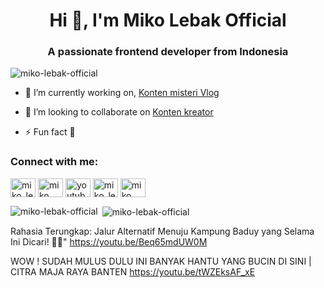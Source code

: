 <h1 align="center">Hi 👋, I'm Miko Lebak Official</h1>
<h3 align="center">A passionate frontend developer from Indonesia</h3> 

<p align="left"> <img src="https://komarev.com/ghpvc/?username=miko-lebak-official&label=Profile%20views&color=0e75b6&style=flat" alt="miko-lebak-official" /> </p> 

- 🔭 I’m currently working on, [Konten misteri Vlog](https://youtube.com/@mikolebakofficial) 

- 👯 I’m looking to collaborate on [Konten kreator](https://youtu.be/RqX-plnU8-0) 

- ⚡ Fun fact **💯** 

<h3 align="left">Connect with me:</h3>
<p align="left">
<a href="https://twitter.com/miko_lebak" target="blank"><img align="center" src="https://raw.githubusercontent.com/rahuldkjain/github-profile-readme-generator/master/src/images/icons/Social/twitter.svg" alt="miko_lebak" height="30" width="40" /></a>
<a href="https://linkedin.com/in/miko lebak" target="blank"><img align="center" src="https://raw.githubusercontent.com/rahuldkjain/github-profile-readme-generator/master/src/images/icons/Social/linked-in-alt.svg" alt="miko lebak" height="30" width="40" /></a>
<a href="https://fb.com/youtube miko lebak" target="blank"><img align="center" src="https://raw.githubusercontent.com/rahuldkjain/github-profile-readme-generator/master/src/images/icons/Social/facebook.svg" alt="youtube miko lebak" height="30" width="40" /></a>
<a href="https://instagram.com/miko_lebak" target="blank"><img align="center" src="https://raw.githubusercontent.com/rahuldkjain/github-profile-readme-generator/master/src/images/icons/Social/instagram.svg" alt="miko_lebak" height="30" width="40" /></a>
<a href="https://www.youtube.com/c/miko lebak official" target="blank"><img align="center" src="https://raw.githubusercontent.com/rahuldkjain/github-profile-readme-generator/master/src/images/icons/Social/youtube.svg" alt="miko lebak official" height="30" width="40" /></a>
</p> 

<p><img align="left" src="https://github-readme-stats.vercel.app/api/top-langs?username=miko-lebak-official&show_icons=true&locale=en&layout=compact" alt="miko-lebak-official" /></p> 

<p>&nbsp;<img align="center" src="https://github-readme-stats.vercel.app/api?username=miko-lebak-official&show_icons=true&locale=en" alt="miko-lebak-official" /></p>

Rahasia Terungkap: Jalur Alternatif Menuju Kampung Baduy yang Selama Ini Dicari! 🌳🍃"
https://youtu.be/Beq65mdUW0M

WOW ! SUDAH MULUS DULU INI BANYAK HANTU YANG BUCIN DI SINI | CITRA MAJA RAYA BANTEN
https://youtu.be/tWZEksAF_xE
